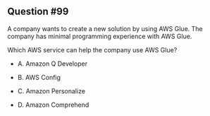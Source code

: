 ## Question #99

 A company wants to create a new solution by using AWS Glue. The company has minimal programming experience with AWS Glue.

Which AWS service can help the company use AWS Glue?

- A. Amazon Q Developer

- B. AWS Config

- C. Amazon Personalize

- D. Amazon Comprehend